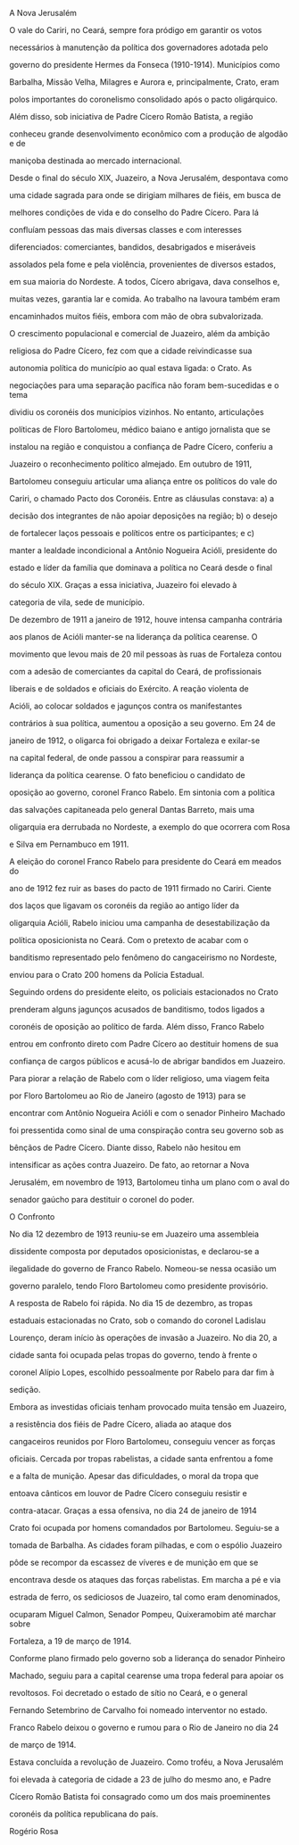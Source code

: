 

A Nova Jerusalém



O vale do Cariri, no Ceará, sempre fora pródigo em garantir os votos

necessários à manutenção da política dos governadores adotada pelo

governo do presidente Hermes da Fonseca (1910-1914). Municípios como

Barbalha, Missão Velha, Milagres e Aurora e, principalmente, Crato, eram

polos importantes do coronelismo consolidado após o pacto oligárquico.

Além disso, sob iniciativa de Padre Cícero Romão Batista, a região

conheceu grande desenvolvimento econômico com a produção de algodão e de

maniçoba destinada ao mercado internacional.



Desde o final do século XIX, Juazeiro, a Nova Jerusalém, despontava como

uma cidade sagrada para onde se dirigiam milhares de fiéis, em busca de

melhores condições de vida e do conselho do Padre Cícero. Para lá

confluíam pessoas das mais diversas classes e com interesses

diferenciados: comerciantes, bandidos, desabrigados e miseráveis

assolados pela fome e pela violência, provenientes de diversos estados,

em sua maioria do Nordeste. A todos, Cícero abrigava, dava conselhos e,

muitas vezes, garantia lar e comida. Ao trabalho na lavoura também eram

encaminhados muitos fiéis, embora com mão de obra subvalorizada.



O crescimento populacional e comercial de Juazeiro, além da ambição

religiosa do Padre Cícero, fez com que a cidade reivindicasse sua

autonomia política do município ao qual estava ligada: o Crato. As

negociações para uma separação pacífica não foram bem-sucedidas e o tema

dividiu os coronéis dos municípios vizinhos. No entanto, articulações

políticas de Floro Bartolomeu, médico baiano e antigo jornalista que se

instalou na região e conquistou a confiança de Padre Cícero, conferiu a

Juazeiro o reconhecimento político almejado. Em outubro de 1911,

Bartolomeu conseguiu articular uma aliança entre os políticos do vale do

Cariri, o chamado Pacto dos Coronéis. Entre as cláusulas constava: a) a

decisão dos integrantes de não apoiar deposições na região; b) o desejo

de fortalecer laços pessoais e políticos entre os participantes; e c)

manter a lealdade incondicional a Antônio Nogueira Acióli, presidente do

estado e líder da família que dominava a política no Ceará desde o final

do século XIX. Graças a essa iniciativa, Juazeiro foi elevado à

categoria de vila, sede de município.



De dezembro de 1911 a janeiro de 1912, houve intensa campanha contrária

aos planos de Acióli manter-se na liderança da política cearense. O

movimento que levou mais de 20 mil pessoas às ruas de Fortaleza contou

com a adesão de comerciantes da capital do Ceará, de profissionais

liberais e de soldados e oficiais do Exército. A reação violenta de

Acióli, ao colocar soldados e jagunços contra os manifestantes

contrários à sua política, aumentou a oposição a seu governo. Em 24 de

janeiro de 1912, o oligarca foi obrigado a deixar Fortaleza e exilar-se

na capital federal, de onde passou a conspirar para reassumir a

liderança da política cearense. O fato beneficiou o candidato de

oposição ao governo, coronel Franco Rabelo. Em sintonia com a política

das salvações capitaneada pelo general Dantas Barreto, mais uma

oligarquia era derrubada no Nordeste, a exemplo do que ocorrera com Rosa

e Silva em Pernambuco em 1911.



A eleição do coronel Franco Rabelo para presidente do Ceará em meados do

ano de 1912 fez ruir as bases do pacto de 1911 firmado no Cariri. Ciente

dos laços que ligavam os coronéis da região ao antigo líder da

oligarquia Acióli, Rabelo iniciou uma campanha de desestabilização da

política oposicionista no Ceará. Com o pretexto de acabar com o

banditismo representado pelo fenômeno do cangaceirismo no Nordeste,

enviou para o Crato 200 homens da Polícia Estadual.



Seguindo ordens do presidente eleito, os policiais estacionados no Crato

prenderam alguns jagunços acusados de banditismo, todos ligados a

coronéis de oposição ao político de farda. Além disso, Franco Rabelo

entrou em confronto direto com Padre Cícero ao destituir homens de sua

confiança de cargos públicos e acusá-lo de abrigar bandidos em Juazeiro.



Para piorar a relação de Rabelo com o líder religioso, uma viagem feita

por Floro Bartolomeu ao Rio de Janeiro (agosto de 1913) para se

encontrar com Antônio Nogueira Acióli e com o senador Pinheiro Machado

foi pressentida como sinal de uma conspiração contra seu governo sob as

bênçãos de Padre Cícero. Diante disso, Rabelo não hesitou em

intensificar as ações contra Juazeiro. De fato, ao retornar a Nova

Jerusalém, em novembro de 1913, Bartolomeu tinha um plano com o aval do

senador gaúcho para destituir o coronel do poder.



O Confronto



No dia 12 dezembro de 1913 reuniu-se em Juazeiro uma assembleia

dissidente composta por deputados oposicionistas, e declarou-se a

ilegalidade do governo de Franco Rabelo. Nomeou-se nessa ocasião um

governo paralelo, tendo Floro Bartolomeu como presidente provisório.



A resposta de Rabelo foi rápida. No dia 15 de dezembro, as tropas

estaduais estacionadas no Crato, sob o comando do coronel Ladislau

Lourenço, deram início às operações de invasão a Juazeiro. No dia 20, a

cidade santa foi ocupada pelas tropas do governo, tendo à frente o

coronel Alípio Lopes, escolhido pessoalmente por Rabelo para dar fim à

sedição.



Embora as investidas oficiais tenham provocado muita tensão em Juazeiro,

a resistência dos fiéis de Padre Cícero, aliada ao ataque dos

cangaceiros reunidos por Floro Bartolomeu, conseguiu vencer as forças

oficiais. Cercada por tropas rabelistas, a cidade santa enfrentou a fome

e a falta de munição. Apesar das dificuldades, o moral da tropa que

entoava cânticos em louvor de Padre Cícero conseguiu resistir e

contra-atacar. Graças a essa ofensiva, no dia 24 de janeiro de 1914

Crato foi ocupada por homens comandados por Bartolomeu. Seguiu-se a

tomada de Barbalha. As cidades foram pilhadas, e com o espólio Juazeiro

pôde se recompor da escassez de víveres e de munição em que se

encontrava desde os ataques das forças rabelistas. Em marcha a pé e via

estrada de ferro, os sediciosos de Juazeiro, tal como eram denominados,

ocuparam Miguel Calmon, Senador Pompeu, Quixeramobim até marchar sobre

Fortaleza, a 19 de março de 1914.



Conforme plano firmado pelo governo sob a liderança do senador Pinheiro

Machado, seguiu para a capital cearense uma tropa federal para apoiar os

revoltosos. Foi decretado o estado de sítio no Ceará, e o general

Fernando Setembrino de Carvalho foi nomeado interventor no estado.

Franco Rabelo deixou o governo e rumou para o Rio de Janeiro no dia 24

de março de 1914.



Estava concluída a revolução de Juazeiro. Como troféu, a Nova Jerusalém

foi elevada à categoria de cidade a 23 de julho do mesmo ano, e Padre

Cícero Romão Batista foi consagrado como um dos mais proeminentes

coronéis da política republicana do país.



Rogério Rosa



